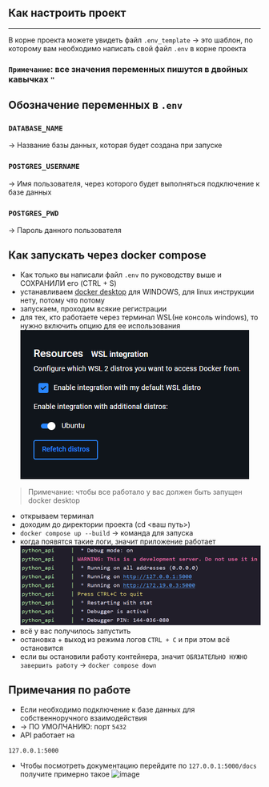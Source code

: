 ## Как настроить проект
---
В корне проекта можете увидеть файл `.env_template` ->
это шаблон, по которому вам необходимо написать свой файл `.env` в корне проекта
### `Примечание`: все значения переменных пишутся в двойных кавычках `"`
## Обозначение переменных в `.env`
### `DATABASE_NAME` 
-> Название базы данных, которая будет создана при запуске 
### `POSTGRES_USERNAME`
-> Имя пользователя, через которого будет выполняться подключение к базе данных
### `POSTGRES_PWD`
-> Пароль данного пользователя

## Как запускать через docker compose
- Как только вы написали файл `.env` по руководству выше и СОХРАНИЛИ его (CTRL + S)
- устанавливаем [docker desktop](https://docs.docker.com/desktop/setup/install/windows-install/) для WINDOWS, для linux инструкции нету, потому что потому
- запускаем, проходим всякие регистрации
- для тех, кто работаете через терминал WSL(не консоль windows), то нужно включить опцию для ее использования
![image](https://github.com/k1hp/MoronProject/blob/main/readme_images/docker_desktop_1.png)
>Примечание: чтобы все работало у вас должен быть запущен docker desktop
- открываем терминал
- доходим до директории проекта (cd <ваш путь>)
- `docker compose up --build` -> команда для запуска
- когда появятся такие логи, значит приложение работает
![image](https://github.com/k1hp/MoronProject/blob/main/readme_images/launch_logs.png)
- всё у вас получилось запустить 
- остановка + выход из режима логов `CTRL + C` и при этом всё остановится 
- если вы остановили работу контейнера, значит `ОБЯЗАТЕЛЬНО НУЖНО завершить работу` -> `docker compose down`
## Примечания по работе
- Если необходимо подключение к базе данных для собственноручного взаимодействия
- -> ПО УМОЛЧАНИЮ: порт `5432`
- API работает на 
```
127.0.0.1:5000
```
- Чтобы посмотреть документацию перейдите по `127.0.0.1:5000/docs`
получите примерно такое
![image](https://github.com/user-attachments/assets/bdaf22fd-5899-4893-a5aa-5b11e9634f4b)

